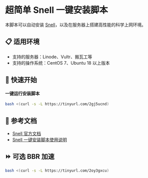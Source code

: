 # 超简单 Snell 一键安装脚本

本脚本可以自动安装 [Snell](https://kb.nssurge.com/surge-knowledge-base/zh/release-notes/snell)，以及在服务器上搭建高性能的科学上网环境。

## 📋 适用环境

- 支持的服务器：Linode、Vultr、搬瓦工等
- 支持的操作系统：CentOS 7、Ubuntu 18 以上版本

## 🚀 快速开始

#### 一键运行安装脚本

```bash
bash <(curl -s -L https://tinyurl.com/2gj5ucnd)
```

## 🔗 参考文档

- [Snell 官方文档](https://kb.nssurge.com/surge-knowledge-base/zh/release-notes/snell)
- [Snell 一键安装脚本使用说明](https://github.com/NinjaOSX/snl)

## ⏩ 可选 BBR 加速

```bash
bash <(curl -s -L https://tinyurl.com/2oy3gxcu)
```
